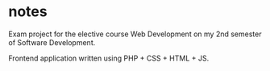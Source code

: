 # notes

Exam project for the elective course Web Development on my 2nd semester of Software Development.

Frontend application written using PHP + CSS + HTML + JS.
